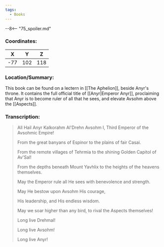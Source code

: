 ```yaml
---
tags:
  - Books
---
```


--8<-- "75_spoiler.md"

### Coordinates:
| **X** | **Y**| **Z** |
|:-----:|:----:|:-----:|
|-77  |102   |118  |

### Location/Summary:
This book can be found on a lectern in [[The Aphelion]], beside Anyr's throne. It contains the full official title of [[Anyr|Emperor Anyr]], proclaiming that Anyr is to become ruler of all that he sees, and elevate Avsohm above the [[Aspects]].

### Transcription:
> All Hail Anyr Kalkorahm Al'Drehn Avsohm I, Third Emperor of the Avsohmic Empire!
>
> From the great banyans of Espinor to the plains of fair Casai.
>
> From the remote villages of Tehrmia to the shining Golden Capitol of Av'Sal!
>
> From the depths beneath Mount Yavhlix to the heights of the heavens themselves.
>
> May the Emperor rule all He sees with benevolence and strength.
>
> May He bestow upon Avsohm His courage,
>
> His leadership, and His endless wisdom.
>
> May we soar higher than any bird, to rival the Aspects themselves!
>
> Long live Drehmal!
>
> Long live Avsohm!
>
> Long live Anyr!


